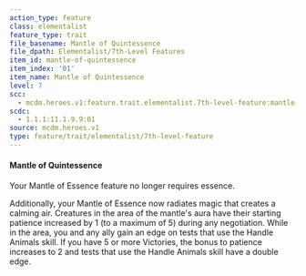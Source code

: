 ```yaml
---
action_type: feature
class: elementalist
feature_type: trait
file_basename: Mantle of Quintessence
file_dpath: Elementalist/7th-Level Features
item_id: mantle-of-quintessence
item_index: '01'
item_name: Mantle of Quintessence
level: 7
scc:
  - mcdm.heroes.v1:feature.trait.elementalist.7th-level-feature:mantle-of-quintessence
scdc:
  - 1.1.1:11.1.9.9:01
source: mcdm.heroes.v1
type: feature/trait/elementalist/7th-level-feature
---
```


#### Mantle of Quintessence

Your Mantle of Essence feature no longer requires essence.

Additionally, your Mantle of Essence now radiates magic that creates a calming air. Creatures in the area of the mantle's aura have their starting patience increased by 1 (to a maximum of 5) during any negotiation. While in the area, you and any ally gain an edge on tests that use the Handle Animals skill. If you have 5 or more Victories, the bonus to patience increases to 2 and tests that use the Handle Animals skill have a double edge.

